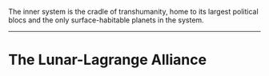 
The inner system is the cradle of transhumanity, home to its largest political blocs and the only surface-habitable planets in the system.

---

# The Lunar-Lagrange Alliance

